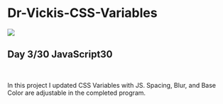 # Dr-Vickis-CSS-Variables
![](https://github.com/DrVicki/Dr-Vickis-CSS-Variables/blob/main/images/JS30_Project_3.gif)<br>
<h2>Day 3/30 JavaScript30</h2> <br>
<p> In this project I updated CSS Variables with JS. Spacing, Blur, and Base Color are adjustable in the completed program.</p>
